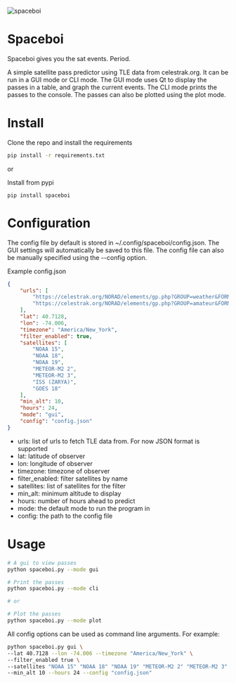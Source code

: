 ![spaceboi](https://github.com/ericpar234/spaceboi/cover.png)


# Spaceboi

Spaceboi gives you the sat events. Period.

A simple satellite pass predictor using TLE data from celestrak.org. It can be
run in a GUI mode or CLI mode. The GUI mode uses Qt to display the passes in a
table, and graph the current events. The CLI mode prints the passes to the
console. The passes can also be plotted using the plot mode.

# Install

Clone the repo and install the requirements

```bash
pip install -r requirements.txt
```

or 

Install from pypi
```
pip install spaceboi
```


# Configuration

The config file by default is stored in ~/.config/spaceboi/config.json. The GUI
settings will automatically be saved to this file. The config file can also be
manually specified using the --config option.

Example config.json
```json
{
    "urls": [
        "https://celestrak.org/NORAD/elements/gp.php?GROUP=weather&FORMAT=json",
        "https://celestrak.org/NORAD/elements/gp.php?GROUP=amateur&FORMAT=json",
    ],
    "lat": 40.7128,
    "lon": -74.006,
    "timezone": "America/New_York",
    "filter_enabled": true,
    "satellites": [
        "NOAA 15",
        "NOAA 18",
        "NOAA 19",
        "METEOR-M2 2",
        "METEOR-M2 3",
        "ISS (ZARYA)",
        "GOES 18"
    ],
    "min_alt": 10,
    "hours": 24,
    "mode": "gui",
    "config": "config.json"
}
```

- urls: list of urls to fetch TLE data from. For now JSON format is supported
- lat: latitude of observer
- lon: longitude of observer
- timezone: timezone of observer
- filter_enabled: filter satellites by name
- satellites: list of satellites for the filter
- min_alt: minimum altitude to display
- hours: number of hours ahead to predict
- mode: the default mode to run the program in
- config: the path to the config file

# Usage

```bash
# A gui to view passes
python spaceboi.py --mode gui

# Print the passes
python spaceboi.py --mode cli

# or

# Plot the passes
python spaceboi.py --mode plot
```

All config options can be used as command line arguments. For example:

```bash
python spaceboi.py gui \
--lat 40.7128 --lon -74.006 --timezone "America/New_York" \
--filter_enabled true \
--satellites "NOAA 15" "NOAA 18" "NOAA 19" "METEOR-M2 2" "METEOR-M2 3" "ISS (ZARYA)" "GOES 18" \
--min_alt 10 --hours 24 --config "config.json"
```
